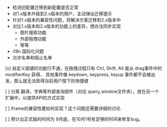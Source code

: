 * 检测旧配置迁移到新配置是否正常
* 对1.x版本升级到2.x版本的用户，主动弹出迁移提示
* 针对1.x版本的兼容性问题，将解决方案迁移到2.x版本中
* 对比1.x版本和2.x版本的功能上的差异，想办法同步实现
    * 图片搜索功能
    * 外部拖拽功能
    * 等等
* i18n 国际化问题
* 允许名单和阻止名单

[x] 自定义按键的功能行不通，在拖拽过程只有 Ctrl, Shift, Alt 能从 drag事件中的 modifierKey 获得， 其他事件像 keydown, keypress, keyup 事件都不会被出发，那么就无法获得当前用户按下的快捷键

[ ] 分离 翻译，字典等外部查询部件（对应 query_window文件夹）。放在另一个扩展中，以提供API的方式实现

[ ] iframe的兼容性要如何实现？这个问题还需要详细的讨论.

[ ] 预计出正式版的时间为 9月底，在10月1号有足够的时间来修复bug。

